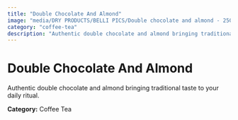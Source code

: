 ```yaml
---
title: "Double Chocolate And Almond"
image: "media/DRY PRODUCTS/BELLI PICS/Double chocolate and almond - 250 g BAG AKTUELL 160821.jpg"
category: "coffee-tea"
description: "Authentic double chocolate and almond bringing traditional taste to your daily ritual."
---
```


# Double Chocolate And Almond

Authentic double chocolate and almond bringing traditional taste to your daily ritual.

**Category:** Coffee Tea
